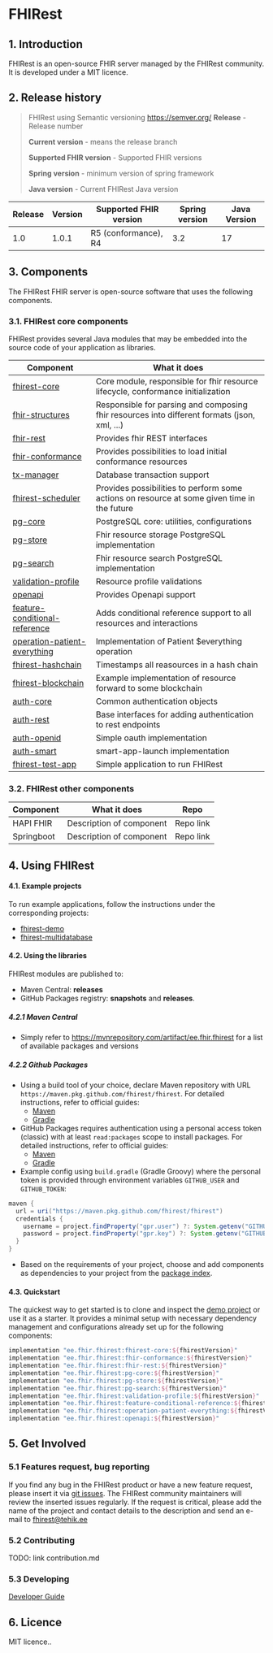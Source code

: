 # FHIRest

## 1. Introduction

FHIRest is an open-source FHIR server managed by the FHIRest community. It is developed under a MIT licence.

## 2. Release history

> FHIRest using Semantic versioning https://semver.org/
> **Release** - Release number
>
> **Current version** - means the release branch
>
> **Supported FHIR version** - Supported FHIR versions
>
> **Spring version** - minimum version of spring framework
>
> **Java version** - Current FHIRest Java version

| Release | Version | Supported FHIR version | Spring version | Java Version |
|---------|---------|------------------------|----------------|--------------|
| 1.0     | 1.0.1   | R5 (conformance), R4   | 3.2            | 17           |

## 3. Components

The FHIRest FHIR server is open-source software that uses the following components.

### 3.1. FHIRest core components

FHIRest provides several Java modules that may be embedded into the source code of your application as libraries.

| Component                                                        | What it does                                                                                 |
|------------------------------------------------------------------|----------------------------------------------------------------------------------------------|
| [fhirest-core](./fhirest-core)                                   | Core module, responsible for fhir resource lifecycle, conformance initialization             |
| [fhir-structures](./fhir-structures)                             | Responsible for parsing and composing fhir resources into different formats (json, xml, ...) |
| [fhir-rest](./fhir-rest)                                         | Provides fhir REST interfaces                                                                |
| [fhir-conformance](./fhir-conformance)                           | Provides possibilities to load initial conformance resources                                 |
| [tx-manager](./tx-manager)                                       | Database transaction support                                                                 |
| [fhirest-scheduler](./fhirest-scheduler)                         | Provides possibilities to perform some actions on resource at some given time in the future  |
| [pg-core](./pg-core)                                             | PostgreSQL core: utilities, configurations                                                   |
| [pg-store](./pg-store)                                           | Fhir resource storage PostgreSQL implementation                                              |
| [pg-search](./pg-search)                                         | Fhir resource search PostgreSQL implementation                                               |
| [validation-profile](./validation-profile)                       | Resource profile validations                                                                 |
| [openapi](./openapi)                                             | Provides Openapi support                                                                     |
| [feature-conditional-reference](./feature-conditional-reference) | Adds conditional reference support to all resources and interactions                         |
| [operation-patient-everything](./operation-patient-everything)   | Implementation of Patient $everything operation                                              |
| [fhirest-hashchain](./fhirest-hashchain)                         | Timestamps all reasources in a hash chain                                                    |
| [fhirest-blockchain](./fhirest-blockchain)                       | Example implementation of resource forward to some blockchain                                |
| [auth-core](./auth-core)                                         | Common authentication objects                                                                |
| [auth-rest](./auth-rest)                                         | Base interfaces for adding authentication to rest endpoints                                  |
| [auth-openid](./auth-openid)                                     | Simple oauth implementation                                                                  |
| [auth-smart](./auth-smart)                                       | smart-app-launch implementation                                                              |
| [fhirest-test-app](./fhirest-test-app)                           | Simple application to run FHIRest                                                            |

### 3.2. FHIRest other components

| Component  | What it does             | Repo      | 
|------------|--------------------------|-----------|
| HAPI FHIR  | Description of component | Repo link |
| Springboot | Description of component | Repo link |

## 4. Using FHIRest

#### 4.1. Example projects

To run example applications, follow the instructions under the corresponding projects:

* [fhirest-demo](https://github.com/fhirest/fhirest-examples/tree/master/fhirest-demo)
* [fhirest-multidatabase](https://github.com/fhirest/fhirest-examples/tree/master/fhirest-multidatabase)

#### 4.2. Using the libraries

FHIRest modules are published to:

* Maven Central: **releases**
* GitHub Packages registry: **snapshots** and **releases**.

##### 4.2.1 Maven Central

* Simply refer to https://mvnrepository.com/artifact/ee.fhir.fhirest for a list of available packages and versions

##### 4.2.2 Github Packages

* Using a build tool of your choice, declare Maven repository with URL `https://maven.pkg.github.com/fhirest/fhirest`. For detailed instructions, refer to
  official guides:
    * [Maven](https://docs.github.com/en/packages/working-with-a-github-packages-registry/working-with-the-apache-maven-registry#installing-a-package)
    * [Gradle](https://docs.github.com/en/packages/working-with-a-github-packages-registry/working-with-the-gradle-registry#using-a-published-package)
* GitHub Packages requires authentication using a personal access token (classic) with at least `read:packages` scope to install packages. For detailed
  instructions, refer to official guides:
    * [Maven](https://docs.github.com/en/packages/working-with-a-github-packages-registry/working-with-the-apache-maven-registry#authenticating-with-a-personal-access-token)
    * [Gradle](https://docs.github.com/en/packages/working-with-a-github-packages-registry/working-with-the-gradle-registry#authenticating-with-a-personal-access-token)
* Example config using `build.gradle` (Gradle Groovy) where the personal token is provided through environment variables `GITHUB_USER` and `GITHUB_TOKEN`:

```groovy
maven {
  url = uri("https://maven.pkg.github.com/fhirest/fhirest")
  credentials {
    username = project.findProperty("gpr.user") ?: System.getenv("GITHUB_USER")
    password = project.findProperty("gpr.key") ?: System.getenv("GITHUB_TOKEN")
  }
}
```

* Based on the requirements of your project, choose and add components as dependencies to your project from
  the [package index](https://github.com/orgs/fhirest/packages?repo_name=fhirest).

#### 4.3. Quickstart

The quickest way to get started is to clone and inspect the [demo project](https://github.com/fhirest/fhirest-examples/tree/master/fhirest-demo) or use it as a
starter. It provides a minimal setup with necessary dependency management and configurations already set up for the following components:

```groovy
implementation "ee.fhir.fhirest:fhirest-core:${fhirestVersion}"
implementation "ee.fhir.fhirest:fhir-conformance:${fhirestVersion}"
implementation "ee.fhir.fhirest:fhir-rest:${fhirestVersion}"
implementation "ee.fhir.fhirest:pg-core:${fhirestVersion}"
implementation "ee.fhir.fhirest:pg-store:${fhirestVersion}"
implementation "ee.fhir.fhirest:pg-search:${fhirestVersion}"
implementation "ee.fhir.fhirest:validation-profile:${fhirestVersion}"
implementation "ee.fhir.fhirest:feature-conditional-reference:${fhirestVersion}"
implementation "ee.fhir.fhirest:operation-patient-everything:${fhirestVersion}"
implementation "ee.fhir.fhirest:openapi:${fhirestVersion}"
```

## 5. Get Involved

### 5.1 Features request, bug reporting

If you find any bug in the FHIRest product or have a new feature request, please insert it
via [git issues](https://github.com/fhirest/fhirest/issues/new/choose). The FHIRest community maintainers will review the inserted issues regularly. If the
request is critical, please add the name of the project and contact details to the description and send an e-mail to fhirest@tehik.ee

### 5.2 Contributing

TODO: link contribution.md

### 5.3 Developing

[Developer Guide](./developer-guide.md)

## 6. Licence

MIT licence..
